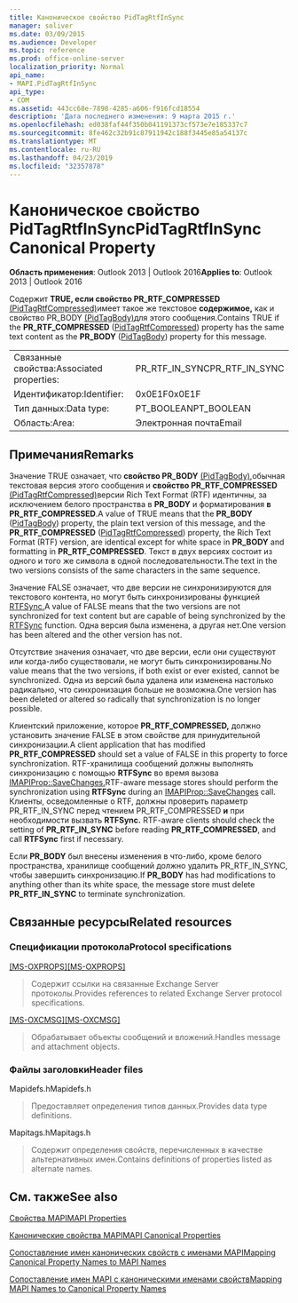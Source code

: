 ```yaml
---
title: Каноническое свойство PidTagRtfInSync
manager: soliver
ms.date: 03/09/2015
ms.audience: Developer
ms.topic: reference
ms.prod: office-online-server
localization_priority: Normal
api_name:
- MAPI.PidTagRtfInSync
api_type:
- COM
ms.assetid: 443cc68e-7898-4285-a606-f916fcd18554
description: 'Дата последнего изменения: 9 марта 2015 г.'
ms.openlocfilehash: ed038faf44f350b041191373cf573e7e185337c7
ms.sourcegitcommit: 8fe462c32b91c87911942c188f3445e85a54137c
ms.translationtype: MT
ms.contentlocale: ru-RU
ms.lasthandoff: 04/23/2019
ms.locfileid: "32357878"
---
```

# <a name="pidtagrtfinsync-canonical-property"></a><span data-ttu-id="f8b16-103">Каноническое свойство PidTagRtfInSync</span><span class="sxs-lookup"><span data-stu-id="f8b16-103">PidTagRtfInSync Canonical Property</span></span>

  
  
<span data-ttu-id="f8b16-104">**Область применения**: Outlook 2013 | Outlook 2016</span><span class="sxs-lookup"><span data-stu-id="f8b16-104">**Applies to**: Outlook 2013 | Outlook 2016</span></span> 
  
<span data-ttu-id="f8b16-105">Содержит **TRUE, если свойство PR_RTF_COMPRESSED** [(PidTagRtfCompressed)](pidtagrtfcompressed-canonical-property.md)имеет такое же текстовое **содержимое,** как и свойство PR_BODY [(PidTagBody)](pidtagbody-canonical-property.md)для этого сообщения.</span><span class="sxs-lookup"><span data-stu-id="f8b16-105">Contains TRUE if the **PR_RTF_COMPRESSED** ([PidTagRtfCompressed](pidtagrtfcompressed-canonical-property.md)) property has the same text content as the **PR_BODY** ([PidTagBody](pidtagbody-canonical-property.md)) property for this message.</span></span>
  
|||
|:-----|:-----|
|<span data-ttu-id="f8b16-106">Связанные свойства:</span><span class="sxs-lookup"><span data-stu-id="f8b16-106">Associated properties:</span></span>  <br/> |<span data-ttu-id="f8b16-107">PR_RTF_IN_SYNC</span><span class="sxs-lookup"><span data-stu-id="f8b16-107">PR_RTF_IN_SYNC</span></span>  <br/> |
|<span data-ttu-id="f8b16-108">Идентификатор:</span><span class="sxs-lookup"><span data-stu-id="f8b16-108">Identifier:</span></span>  <br/> |<span data-ttu-id="f8b16-109">0x0E1F</span><span class="sxs-lookup"><span data-stu-id="f8b16-109">0x0E1F</span></span>  <br/> |
|<span data-ttu-id="f8b16-110">Тип данных:</span><span class="sxs-lookup"><span data-stu-id="f8b16-110">Data type:</span></span>  <br/> |<span data-ttu-id="f8b16-111">PT_BOOLEAN</span><span class="sxs-lookup"><span data-stu-id="f8b16-111">PT_BOOLEAN</span></span>  <br/> |
|<span data-ttu-id="f8b16-112">Область:</span><span class="sxs-lookup"><span data-stu-id="f8b16-112">Area:</span></span>  <br/> |<span data-ttu-id="f8b16-113">Электронная почта</span><span class="sxs-lookup"><span data-stu-id="f8b16-113">Email</span></span>  <br/> |
   
## <a name="remarks"></a><span data-ttu-id="f8b16-114">Примечания</span><span class="sxs-lookup"><span data-stu-id="f8b16-114">Remarks</span></span>

<span data-ttu-id="f8b16-115">Значение TRUE означает, что **свойство PR_BODY** [(PidTagBody),](pidtagbody-canonical-property.md)обычная текстовая версия этого сообщения и **свойство PR_RTF_COMPRESSED** [(PidTagRtfCompressed)](pidtagrtfcompressed-canonical-property.md)версии Rich Text Format (RTF) идентичны, за исключением белого пространства в **PR_BODY** и форматирования **в PR_RTF_COMPRESSED**.</span><span class="sxs-lookup"><span data-stu-id="f8b16-115">A value of TRUE means that the **PR_BODY** ([PidTagBody](pidtagbody-canonical-property.md)) property, the plain text version of this message, and the **PR_RTF_COMPRESSED** ([PidTagRtfCompressed](pidtagrtfcompressed-canonical-property.md)) property, the Rich Text Format (RTF) version, are identical except for white space in **PR_BODY** and formatting in **PR_RTF_COMPRESSED**.</span></span> <span data-ttu-id="f8b16-116">Текст в двух версиях состоит из одного и того же символа в одной последовательности.</span><span class="sxs-lookup"><span data-stu-id="f8b16-116">The text in the two versions consists of the same characters in the same sequence.</span></span>
  
<span data-ttu-id="f8b16-117">Значение FALSE означает, что две версии не синхронизируются для текстового контента, но могут быть синхронизированы функцией [RTFSync.](rtfsync.md)</span><span class="sxs-lookup"><span data-stu-id="f8b16-117">A value of FALSE means that the two versions are not synchronized for text content but are capable of being synchronized by the [RTFSync](rtfsync.md) function.</span></span> <span data-ttu-id="f8b16-118">Одна версия была изменена, а другая нет.</span><span class="sxs-lookup"><span data-stu-id="f8b16-118">One version has been altered and the other version has not.</span></span> 
  
<span data-ttu-id="f8b16-119">Отсутствие значения означает, что две версии, если они существуют или когда-либо существовали, не могут быть синхронизированы.</span><span class="sxs-lookup"><span data-stu-id="f8b16-119">No value means that the two versions, if both exist or ever existed, cannot be synchronized.</span></span> <span data-ttu-id="f8b16-120">Одна из версий была удалена или изменена настолько радикально, что синхронизация больше не возможна.</span><span class="sxs-lookup"><span data-stu-id="f8b16-120">One version has been deleted or altered so radically that synchronization is no longer possible.</span></span>
  
<span data-ttu-id="f8b16-121">Клиентский приложение, которое **PR_RTF_COMPRESSED,** должно установить значение FALSE в этом свойстве для принудительной синхронизации.</span><span class="sxs-lookup"><span data-stu-id="f8b16-121">A client application that has modified **PR_RTF_COMPRESSED** should set a value of FALSE in this property to force synchronization.</span></span> <span data-ttu-id="f8b16-122">RTF-хранилища сообщений должны выполнять синхронизацию с помощью **RTFSync** во время вызова [IMAPIProp::SaveChanges.](imapiprop-savechanges.md)</span><span class="sxs-lookup"><span data-stu-id="f8b16-122">RTF-aware message stores should perform the synchronization using **RTFSync** during an [IMAPIProp::SaveChanges](imapiprop-savechanges.md) call.</span></span> <span data-ttu-id="f8b16-123">Клиенты, осведомленные о RTF, должны проверить параметр PR_RTF_IN_SYNC перед чтением PR_RTF_COMPRESSED **и** при необходимости вызвать **RTFSync.** </span><span class="sxs-lookup"><span data-stu-id="f8b16-123">RTF-aware clients should check the setting of **PR_RTF_IN_SYNC** before reading **PR_RTF_COMPRESSED**, and call **RTFSync** first if necessary.</span></span> 
  
<span data-ttu-id="f8b16-124">Если **PR_BODY** был внесены изменения в что-либо, кроме белого  пространства, хранилище сообщений должно удалить PR_RTF_IN_SYNC, чтобы завершить синхронизацию.</span><span class="sxs-lookup"><span data-stu-id="f8b16-124">If **PR_BODY** has had modifications to anything other than its white space, the message store must delete **PR_RTF_IN_SYNC** to terminate synchronization.</span></span> 
  
## <a name="related-resources"></a><span data-ttu-id="f8b16-125">Связанные ресурсы</span><span class="sxs-lookup"><span data-stu-id="f8b16-125">Related resources</span></span>

### <a name="protocol-specifications"></a><span data-ttu-id="f8b16-126">Спецификации протокола</span><span class="sxs-lookup"><span data-stu-id="f8b16-126">Protocol specifications</span></span>

<span data-ttu-id="f8b16-127">[[MS-OXPROPS]](https://msdn.microsoft.com/library/f6ab1613-aefe-447d-a49c-18217230b148%28Office.15%29.aspx)</span><span class="sxs-lookup"><span data-stu-id="f8b16-127">[[MS-OXPROPS]](https://msdn.microsoft.com/library/f6ab1613-aefe-447d-a49c-18217230b148%28Office.15%29.aspx)</span></span>
  
> <span data-ttu-id="f8b16-128">Содержит ссылки на связанные Exchange Server протоколы.</span><span class="sxs-lookup"><span data-stu-id="f8b16-128">Provides references to related Exchange Server protocol specifications.</span></span>
    
<span data-ttu-id="f8b16-129">[[MS-OXCMSG]](https://msdn.microsoft.com/library/7fd7ec40-deec-4c06-9493-1bc06b349682%28Office.15%29.aspx)</span><span class="sxs-lookup"><span data-stu-id="f8b16-129">[[MS-OXCMSG]](https://msdn.microsoft.com/library/7fd7ec40-deec-4c06-9493-1bc06b349682%28Office.15%29.aspx)</span></span>
  
> <span data-ttu-id="f8b16-130">Обрабатывает объекты сообщений и вложений.</span><span class="sxs-lookup"><span data-stu-id="f8b16-130">Handles message and attachment objects.</span></span>
    
### <a name="header-files"></a><span data-ttu-id="f8b16-131">Файлы заголовки</span><span class="sxs-lookup"><span data-stu-id="f8b16-131">Header files</span></span>

<span data-ttu-id="f8b16-132">Mapidefs.h</span><span class="sxs-lookup"><span data-stu-id="f8b16-132">Mapidefs.h</span></span>
  
> <span data-ttu-id="f8b16-133">Предоставляет определения типов данных.</span><span class="sxs-lookup"><span data-stu-id="f8b16-133">Provides data type definitions.</span></span>
    
<span data-ttu-id="f8b16-134">Mapitags.h</span><span class="sxs-lookup"><span data-stu-id="f8b16-134">Mapitags.h</span></span>
  
> <span data-ttu-id="f8b16-135">Содержит определения свойств, перечисленных в качестве альтернативных имен.</span><span class="sxs-lookup"><span data-stu-id="f8b16-135">Contains definitions of properties listed as alternate names.</span></span>
    
## <a name="see-also"></a><span data-ttu-id="f8b16-136">См. также</span><span class="sxs-lookup"><span data-stu-id="f8b16-136">See also</span></span>



[<span data-ttu-id="f8b16-137">Свойства MAPI</span><span class="sxs-lookup"><span data-stu-id="f8b16-137">MAPI Properties</span></span>](mapi-properties.md)
  
[<span data-ttu-id="f8b16-138">Канонические свойства MAPI</span><span class="sxs-lookup"><span data-stu-id="f8b16-138">MAPI Canonical Properties</span></span>](mapi-canonical-properties.md)
  
[<span data-ttu-id="f8b16-139">Сопоставление имен канонических свойств с именами MAPI</span><span class="sxs-lookup"><span data-stu-id="f8b16-139">Mapping Canonical Property Names to MAPI Names</span></span>](mapping-canonical-property-names-to-mapi-names.md)
  
[<span data-ttu-id="f8b16-140">Сопоставление имен MAPI с каноническими именами свойств</span><span class="sxs-lookup"><span data-stu-id="f8b16-140">Mapping MAPI Names to Canonical Property Names</span></span>](mapping-mapi-names-to-canonical-property-names.md)

